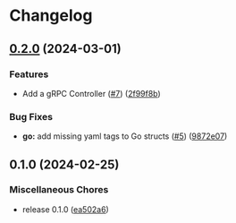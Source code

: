 # Changelog

## [0.2.0](https://github.com/wndhydrnt/saturn-sync-protocol/compare/v0.1.0...v0.2.0) (2024-03-01)


### Features

* Add a gRPC Controller ([#7](https://github.com/wndhydrnt/saturn-sync-protocol/issues/7)) ([2f99f8b](https://github.com/wndhydrnt/saturn-sync-protocol/commit/2f99f8ba023179fd15e379b227dfa5970e2e75f8))


### Bug Fixes

* **go:** add missing yaml tags to Go structs ([#5](https://github.com/wndhydrnt/saturn-sync-protocol/issues/5)) ([9872e07](https://github.com/wndhydrnt/saturn-sync-protocol/commit/9872e0709089a49d975b8aa275b8d55d09c15c73))

## 0.1.0 (2024-02-25)


### Miscellaneous Chores

* release 0.1.0 ([ea502a6](https://github.com/wndhydrnt/saturn-sync-protocol/commit/ea502a669e959de1a803db5c7bc1264516ec3757))
